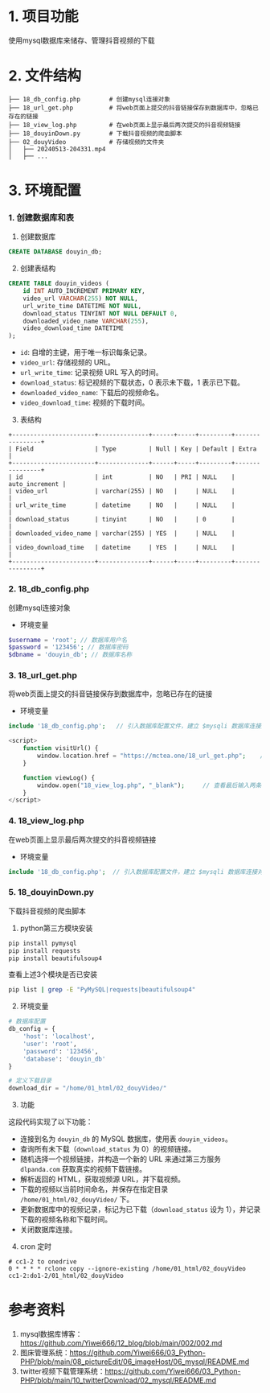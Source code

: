 # 1. 项目功能

使用mysql数据库来储存、管理抖音视频的下载

# 2. 文件结构

```
├── 18_db_config.php        # 创建mysql连接对象
├── 18_url_get.php          # 将web页面上提交的抖音链接保存到数据库中，忽略已存在的链接
├── 18_view_log.php         # 在web页面上显示最后两次提交的抖音视频链接
├── 18_douyinDown.py        # 下载抖音视频的爬虫脚本
├── 02_douyVideo            # 存储视频的文件夹
│   ├── 20240513-204331.mp4
│   ├── ...
```


# 3. 环境配置

### 1. 创建数据库和表

1. 创建数据库

```sql
CREATE DATABASE douyin_db;
```

2. 创建表结构

```sql
CREATE TABLE douyin_videos (
    id INT AUTO_INCREMENT PRIMARY KEY,
    video_url VARCHAR(255) NOT NULL,
    url_write_time DATETIME NOT NULL,
    download_status TINYINT NOT NULL DEFAULT 0,
    downloaded_video_name VARCHAR(255),
    video_download_time DATETIME
);
```

- `id`: 自增的主键，用于唯一标识每条记录。
- `video_url`: 存储视频的 URL。
- `url_write_time`: 记录视频 URL 写入的时间。
- `download_status`: 标记视频的下载状态，0 表示未下载，1 表示已下载。
- `downloaded_video_name`: 下载后的视频命名。
- `video_download_time`: 视频的下载时间。

3. 表结构

```
+-----------------------+--------------+------+-----+---------+----------------+
| Field                 | Type         | Null | Key | Default | Extra          |
+-----------------------+--------------+------+-----+---------+----------------+
| id                    | int          | NO   | PRI | NULL    | auto_increment |
| video_url             | varchar(255) | NO   |     | NULL    |                |
| url_write_time        | datetime     | NO   |     | NULL    |                |
| download_status       | tinyint      | NO   |     | 0       |                |
| downloaded_video_name | varchar(255) | YES  |     | NULL    |                |
| video_download_time   | datetime     | YES  |     | NULL    |                |
+-----------------------+--------------+------+-----+---------+----------------+
```


### 2. 18_db_config.php

创建mysql连接对象

- 环境变量

```php
$username = 'root'; // 数据库用户名
$password = '123456'; // 数据库密码
$dbname = 'douyin_db'; // 数据库名称
```


### 3. 18_url_get.php

将web页面上提交的抖音链接保存到数据库中，忽略已存在的链接

- 环境变量

```php
include '18_db_config.php';   // 引入数据库配置文件，建立 $mysqli 数据库连接对象

<script>
    function visitUrl() {
        window.location.href = "https://mctea.one/18_url_get.php";    // 刷新按钮
    }

    function viewLog() {
        window.open("18_view_log.php", "_blank");     // 查看最后输入两条url
    }
</script>
```


### 4. 18_view_log.php

在web页面上显示最后两次提交的抖音视频链接

- 环境变量

```php
include '18_db_config.php';  // 引入数据库配置文件，建立 $mysqli 数据库连接对象
```

### 5. 18_douyinDown.py

下载抖音视频的爬虫脚本

1. python第三方模块安装

```bash
pip install pymysql
pip install requests
pip install beautifulsoup4
```

查看上述3个模块是否已安装

```bash
pip list | grep -E "PyMySQL|requests|beautifulsoup4"
```


2. 环境变量

```py
# 数据库配置
db_config = {
    'host': 'localhost',
    'user': 'root',
    'password': '123456',
    'database': 'douyin_db'
}

# 定义下载目录
download_dir = "/home/01_html/02_douyVideo/"
```

3. 功能

这段代码实现了以下功能：

- 连接到名为 `douyin_db` 的 MySQL 数据库，使用表 `douyin_videos`。
- 查询所有未下载（`download_status` 为 0）的视频链接。
- 随机选择一个视频链接，并构造一个新的 URL 来通过第三方服务 `dlpanda.com` 获取真实的视频下载链接。
- 解析返回的 HTML，获取视频源 URL，并下载视频。
- 下载的视频以当前时间命名，并保存在指定目录 `/home/01_html/02_douyVideo/` 下。
- 更新数据库中的视频记录，标记为已下载（`download_status` 设为 1），并记录下载的视频名称和下载时间。
- 关闭数据库连接。

4. cron 定时

```cron
# cc1-2 to onedrive
0 * * * * rclone copy --ignore-existing /home/01_html/02_douyVideo cc1-2:do1-2/01_html/02_douyVideo
```


# 参考资料

1. mysql数据库博客：https://github.com/Yiwei666/12_blog/blob/main/002/002.md
2. 图床管理系统：https://github.com/Yiwei666/03_Python-PHP/blob/main/08_pictureEdit/06_imageHost/06_mysql/README.md
3. twitter视频下载管理系统：https://github.com/Yiwei666/03_Python-PHP/blob/main/10_twitterDownload/02_mysql/README.md





